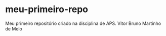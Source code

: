 # meu-primeiro-repo
Meu primeiro repositório criado na disciplina de APS.
Vitor Bruno Martinho de Melo
